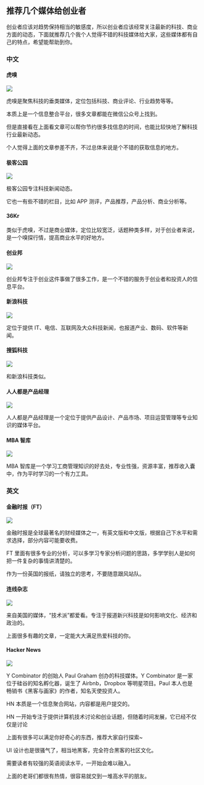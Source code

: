 ## 推荐几个媒体给创业者

创业者应该对趋势保持相当的敏感度，所以创业者应该经常关注最新的科技、商业方面的动态，下面就推荐几个我个人觉得不错的科技媒体给大家，这些媒体都有自己的特点，希望能帮助到你。

<!--more-->

### 中文

#### 虎嗅

![](./推荐创业者关注的几个媒体/1.png)

虎嗅是聚焦科技的垂类媒体，定位包括科技、商业评论、行业趋势等等。

本质上是一个信息整合平台，很多文章都能在微信公众号上找到。

但是直接看在上面看文章可以帮你节约很多找信息的时间，也能比较快地了解科技行业最新动态。

个人觉得上面的文章参差不齐，不过总体来说是个不错的获取信息的地方。

#### 极客公园

![](./推荐创业者关注的几个媒体/2.png)

极客公园专注科技新闻动态。

它也一有些不错的栏目，比如 APP 测评，产品推荐，产品分析、商业分析等。

#### 36Kr

类似于虎嗅，不过是商业媒体，定位比较宽泛，话题种类多样，对于创业者来说，是一个嗅探行情，提高商业水平的好地方。

#### 创业邦

![](./推荐创业者关注的几个媒体/3.png)

创业邦专注于创业这件事做了很多工作，是一个不错的服务于创业者和投资人的信息平台。

#### 新浪科技

![](./推荐创业者关注的几个媒体/4.png)

定位于提供 IT、电信、互联网及大众科技新闻，也报道产业、数码、软件等新闻。

#### 搜狐科技

![](./推荐创业者关注的几个媒体/5.png)

和新浪科技类似。

#### 人人都是产品经理

![](./推荐创业者关注的几个媒体/6.png)

人人都是产品经理是一个定位于提供产品设计、产品市场、项目运营管理等专业知识的媒体平台。

#### MBA 智库

![](./推荐创业者关注的几个媒体/7.png)

MBA 智库是一个学习工商管理知识的好去处，专业性强，资源丰富，推荐收入囊中，作为平时学习的一个有力工具。

### 英文

#### 金融时报（FT）

![](./推荐创业者关注的几个媒体/8.png)

金融时报是全球最著名的财经媒体之一，有英文版和中文版，根据自己下水平和需求选择，部分内容可能要收费。

FT 里面有很多专业的分析，可以多学习专家分析问题的思路，多学学别人是如何把一件复杂的事情讲清楚的。

作为一份英国的报纸，请独立的思考，不要随意跟风站队。

#### 连线杂志

![](./推荐创业者关注的几个媒体/9.png)

来自美国的媒体，“技术派”都爱看。专注于报道新兴科技是如何影响文化、经济和政治的。

上面很多有趣的文章，一定能大大满足热爱科技的你。

#### Hacker News

![](./推荐创业者关注的几个媒体/10.png)

Y Combinator 的创始人 Paul Graham 创办的科技媒体。Y Combinator 是一家位于硅谷的知名孵化器，诞生了 Airbnb，Dropbox 等明星项目。Paul 本人也是畅销书《黑客与画家》的作者，知名天使投资人。

HN 本质是一个信息聚合网站，内容都是用户提交的。

HN 一开始专注于提供计算机技术讨论和创业话题，但随着时间发展，它已经不仅仅是讨论

上面有很多可以满足你好奇心的东西，推荐大家自行探索~

UI 设计也是很骚气了，相当地黑客，完全符合黑客的社区文化。

需要读者有较强的英语阅读水平，一开始会难以融入。

上面的老哥们都很有热情，很容易就交到一堆高水平的朋友。
